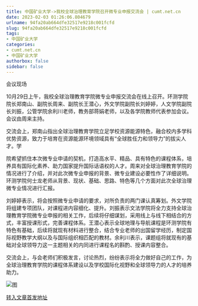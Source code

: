 ```yaml
---
title: 中国矿业大学->我校全球治理教育学院召开微专业申报交流会 | cumt.net.cn
date: 2023-02-03 01:26:06.804679
urlname: 94fa20ab664dfe32517e9218c001fcfd
slug: 94fa20ab664dfe32517e9218c001fcfd
tags: 
- 中国矿业大学
categories:
- cumt.net.cn
- 中国矿业大学
authorbox: false
sidebar: false
---
```

会议现场

10月29日上午，我校全球治理教育学院微专业申报交流会在线上召开。环测学院院长郑南山、副院长周来、副院长王潜心，外文学院副院长刘婷婷，人文学院副院长刘振，公管学院余利川老师，教务部蒋娟老师，以及各学院教师代表参加会议。会议由周来主持。

交流会上，郑南山指出全球治理教育学院立足学校资源能源特色，融合校内多学科优势资源，致力于培育在资源能源环境领域具有“全球胜任力和领导力”的拔尖人才。学
<!--more-->
院希望抓住本次微专业申请的契机，打造高水平、精品、具有特色的课程体系，培养具有国际化素养、助力国家提升国际话语权的人才。周来对全球治理教育学院的情况进行了介绍，并对此次微专业申报的背景、微专业建设必要性作了详细说明。环测学院何士龙老师从背景、现状、基础、思路、特色等几个方面对此次全球治理微专业情况进行汇报。

刘婷婷表示，将会按照微专业申请的要求，对所负责的两门课认真筹划。外文学院将组建专项团队，对课程进内容细化、提升。刘振表示文法学院将全力支持全球治理教育学院微专业申报的相关工作，后续将仔细谋划，采用线上与线下相结合的方式，丰富授课形式，完善课程体系。王潜心表示全球地理与导航课程是环测学院有特色有基础，后续将就现有材料进行整合，结合专业老师的出国留学经历，制定国际视野教学大纲以及与国际组织相匹配的教材。余利川表示，课题组将就现有的基础对全球领导力这一主题相关的内同进行课程名的斟酌、授课内容整合。

交流会上，与会老师们积极发言，讨论热烈，纷纷表示将全力做好自己的工作，为全球治理教育学院的课程体系建设以及学校国际化视野和全球领导力的人才的培养助力。

![图](https://xwzx.cumt.edu.cn/_upload/article/images/f6/eb/23782b91471e921b8225424b5177/cadac713-bd98-4871-8723-4434aae86d88.png)

[转入文章首发地址](https://xwzx.cumt.edu.cn/b3/f0/c523a635888/page.htm)
